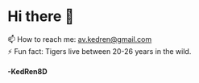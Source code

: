 # Hi there 👋


📫 How to reach me: av.kedren@gmail.com <br>
⚡ Fun fact: Tigers live between 20-26 years in the wild.  <br>
 <br>
**-KedRen8D**

